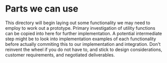 # Parts we can use

This directory will begin laying out some functionality we may need to employ to work out a prototype. Primary investigation of utility functions can be copied into here for further implementation. A potential intermediate step might be to look into implementation examples of each functionality before actually commiting this to our implementation and integration. Don't reinvent the wheel if you do not have to, and stick to design considerations, customer requirements, and negotiated deliverables. 